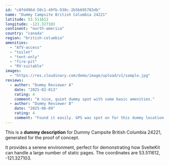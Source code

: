 ```yaml
---
id: "c8fd496d-50c1-49fb-930c-2b5b695783db"
name: "Dummy Campsite British Columbia 24221"
latitude: 53.511612
longitude: -121.327103
continent: "north-america"
country: "canada"
region: "british-columbia"
amenities:
  - "ATV-access"
  - "toilet"
  - "tent-only"
  - "fire-pit"
  - "RV-suitable"
images:
  - "https://res.cloudinary.com/demo/image/upload/v1/sample.jpg"
reviews:
  - author: "Dummy Reviewer A"
    date: "2025-02-013"
    rating: 4
    comment: "A nice, quiet dummy spot with some basic amenities."
  - author: "Dummy Reviewer B"
    date: "2025-06-09"
    rating: 4
    comment: "Found it easily. GPS was spot on for this dummy location."
---
```


This is a **dummy description** for Dummy Campsite British Columbia 24221, generated for the proof of concept.

It provides a serene environment, perfect for demonstrating how SvelteKit can handle a large number of static pages. The coordinates are 53.511612, -121.327103.
